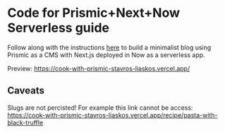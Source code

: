 # Code for Prismic+Next+Now Serverless guide

Follow along with the instructions [here](https://vercel.com/guides/deploying-next-and-prismic-with-vercel) to build a minimalist blog using Prismic as a CMS with Next.js deployed in Now as a serverless app.

Preview: https://cook-with-prismic-stavros-liaskos.vercel.app/

## Caveats
Slugs are not percisted! For example this link cannot be access: https://cook-with-prismic-stavros-liaskos.vercel.app/recipe/pasta-with-black-truffle
